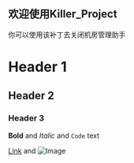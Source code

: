 ## 欢迎使用Killer_Project

你可以使用该补丁去关闭机房管理助手

# Header 1
## Header 2
### Header 3

**Bold** and _Italic_ and `Code` text

[Link](url) and ![Image](src)
```
